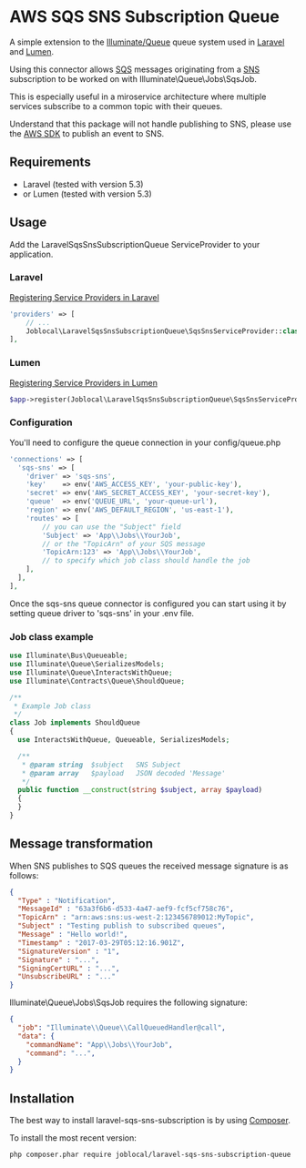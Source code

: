 # AWS SQS SNS Subscription Queue

A simple extension to the [Illuminate/Queue](https://github.com/illuminate/queue) queue system used in [Laravel](https://laravel.com) and [Lumen](https://lumen.laravel.com/).

Using this connector allows [SQS](https://aws.amazon.com/sqs/) messages originating from a [SNS](https://aws.amazon.com/sns/) subscription to be worked on with Illuminate\Queue\Jobs\SqsJob.

This is especially useful in a miroservice architecture where multiple services subscribe to a common topic with their queues.

Understand that this package will not handle publishing to SNS, please use the [AWS SDK](https://aws.amazon.com/sdk-for-php/) to publish an event to SNS.


## Requirements

-   Laravel (tested with version 5.3)
-   or Lumen (tested with version 5.3)


## Usage

Add the LaravelSqsSnsSubscriptionQueue ServiceProvider to your application.


### Laravel
[Registering Service Providers in Laravel](https://laravel.com/docs/5.6/providers#registering-providers)
```php
'providers' => [
    // ...
    Joblocal\LaravelSqsSnsSubscriptionQueue\SqsSnsServiceProvider::class,
],
```

### Lumen
[Registering Service Providers in Lumen](https://lumen.laravel.com/docs/5.6/providers#registering-providers)
```php
$app->register(Joblocal\LaravelSqsSnsSubscriptionQueue\SqsSnsServiceProvider::class);
```


### Configuration

You'll need to configure the queue connection in your config/queue.php

```php
'connections' => [
  'sqs-sns' => [
    'driver' => 'sqs-sns',
    'key'    => env('AWS_ACCESS_KEY', 'your-public-key'),
    'secret' => env('AWS_SECRET_ACCESS_KEY', 'your-secret-key'),
    'queue'  => env('QUEUE_URL', 'your-queue-url'),
    'region' => env('AWS_DEFAULT_REGION', 'us-east-1'),
    'routes' => [
        // you can use the "Subject" field
        'Subject' => 'App\\Jobs\\YourJob',
        // or the "TopicArn" of your SQS message
        'TopicArn:123' => 'App\\Jobs\\YourJob',
        // to specify which job class should handle the job
    ],
  ],
],
```

Once the sqs-sns queue connector is configured you can start
using it by setting queue driver to 'sqs-sns' in your .env file.


### Job class example

```php
use Illuminate\Bus\Queueable;
use Illuminate\Queue\SerializesModels;
use Illuminate\Queue\InteractsWithQueue;
use Illuminate\Contracts\Queue\ShouldQueue;

/**
 * Example Job class
 */
class Job implements ShouldQueue
{
  use InteractsWithQueue, Queueable, SerializesModels;

  /**
   * @param string  $subject   SNS Subject
   * @param array   $payload   JSON decoded 'Message'
   */
  public function __construct(string $subject, array $payload)
  {
  }
}
```

## Message transformation

When SNS publishes to SQS queues the received message signature is as follows:

```json
{
  "Type" : "Notification",
  "MessageId" : "63a3f6b6-d533-4a47-aef9-fcf5cf758c76",
  "TopicArn" : "arn:aws:sns:us-west-2:123456789012:MyTopic",
  "Subject" : "Testing publish to subscribed queues",
  "Message" : "Hello world!",
  "Timestamp" : "2017-03-29T05:12:16.901Z",
  "SignatureVersion" : "1",
  "Signature" : "...",
  "SigningCertURL" : "...",
  "UnsubscribeURL" : "..."
} 
```

Illuminate\Queue\Jobs\SqsJob requires the following signature:

```json
{
  "job": "Illuminate\\Queue\\CallQueuedHandler@call",
  "data": {
    "commandName": "App\\Jobs\\YourJob",
    "command": "...",
  }
}
```


## Installation

The best way to install laravel-sqs-sns-subscription is by using [Composer](http://getcomposer.org/).

To install the most recent version:
```sh
php composer.phar require joblocal/laravel-sqs-sns-subscription-queue
```
